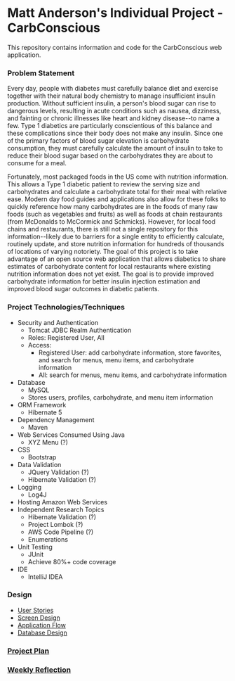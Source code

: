 # Matt Anderson's Individual Project - CarbConscious

This repository contains information and code for the CarbConscious web application.

### Problem Statement
Every day, people with diabetes must carefully balance diet and exercise together with their natural body chemistry to manage insufficient insulin production. 
Without sufficient insulin, a person's blood sugar can rise to dangerous levels, resulting in acute conditions such as nausea, dizziness, and fainting or chronic illnesses like heart and kidney disease--to name a few.
Type 1 diabetics are particularly conscientious of this balance and these complications since their body does not make any insulin. Since one of the primary factors of blood sugar elevation is carbohydrate consumption, they must carefully calculate the amount of insulin to take to reduce their blood sugar based on the carbohydrates they are about to consume for a meal.

Fortunately, most packaged foods in the US come with nutrition information. This allows a Type 1 diabetic patient to review the serving size and carbohydrates and calculate a carbohydrate total for their meal with relative ease.
Modern day food guides and applications also allow for these folks to quickly reference how many carbohydrates are in the foods of many raw foods (such as vegetables and fruits) as well as foods at chain restaurants (from McDonalds to McCormick and Schmicks).
However, for local food chains and restaurants, there is still not a single repository for this information--likely due to barriers for a single entity to efficiently calculate, routinely update, and store nutrition information for hundreds of thousands of locations of varying notoriety.
The goal of this project is to take advantage of an open source web application that allows diabetics to share estimates of carbohydrate content for local restaurants where existing nutrition information does not yet exist. 
The goal is to provide improved carbohydrate information for better insulin injection estimation and improved blood sugar outcomes in diabetic patients.

### Project Technologies/Techniques

* Security and Authentication
    * Tomcat JDBC Realm Authentication
    * Roles: Registered User, All
    * Access:
        * Registered User: add carbohydrate information, store favorites, and search for menus, menu items, and carbohydrate information
        * All: search for menus, menu items, and carbohydrate information
* Database
    * MySQL
    * Stores users, profiles, carbohydrate, and menu item information
* ORM Framework
    * Hibernate 5
* Dependency Management
    * Maven
* Web Services Consumed Using Java
    * XYZ Menu (?)
* CSS
    * Bootstrap
* Data Validation
    * JQuery Validation (?)
    * Hibernate Validation (?)
* Logging
    * Log4J
* Hosting
    Amazon Web Services
* Independent Research Topics
    * Hibernate Validation (?)
    * Project Lombok (?)
    * AWS Code Pipeline (?)
    * Enumerations
* Unit Testing
    * JUnit
    * Achieve 80%+ code coverage
* IDE
    * IntelliJ IDEA

### Design

* [User Stories](designDocuments/userStories.md)
* [Screen Design](designDocuments/screenDesigns.md)
* [Application Flow](designDocuments/applicationFlow.md)
* [Database Design](designDocuments/databaseDiagram.png)

### [Project Plan](ProjectPlan.md)

### [Weekly Reflection](WeeklyReflection.md)